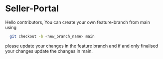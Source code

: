 # Seller-Portal

Hello contributors,
You can create your own feature-branch from main using
```bash
  git checkout -b <new_branch_name> main
```
please update your changes in the feature branch and if and only finalised your
changes update the changes in main.
